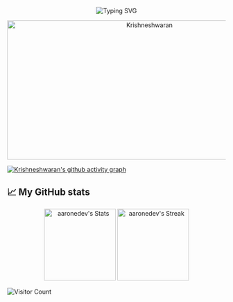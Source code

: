 <p align="center">
<img src="https://readme-typing-svg.demolab.com?font=Fira+Code&pause=400&color=6000F7&background=FFFFFF00&center=true&vCenter=true&width=435&lines=Hello%F0%9F%91%8B" alt="Typing SVG" /></a>

<p align="center">
  <img src="https://socialify.git.ci/Krishneshwaran/Krishneshwaran/image?description=1&descriptionEditable=I%20specialize%20in%20Artificial%20Intelligence%20and%20Data%20Science.&font=Source%20Code%20Pro&language=1&name=1&pattern=Solid&theme=Dark" alt="Krishneshwaran" width="640" height="320" />
</p>



[![Krishneshwaran's github activity graph](https://github-readme-activity-graph.vercel.app/graph?username=Krishneshwaran&bg_color=000000&color=6b6b6b&line=a6a6a6&point=7c7fda&area=true&hide_border=true)](https://github.com/ashutosh00710/github-readme-activity-graph)



## 📈 My GitHub stats

<div class="badges-githubstats">
  <p align="center">
    <img src="https://github-readme-stats.vercel.app/api?username=Krishneshwaran&theme=tokyonight&show_icons=true&hide_border=true&count_private=true" alt="aaronedev's Stats" height="165">
    <img src="https://github-readme-streak-stats.herokuapp.com/?user=Krishneshwaran&theme=tokyonight&hide_border=true" alt="aaronedev's Streak" height="165">
  </p>
</div>


<img allgn="center" src="https://profile-counter.glitch.me/krishneshwaran/count.svg" alt="Visitor Count" />
